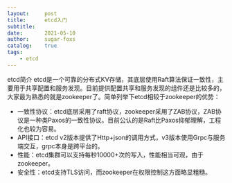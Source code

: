 ```yaml
---
layout:     post
title:      etcd入门
subtitle:   
date:       2021-05-10
author:     sugar-foxs 
catalog: 	true
tags:
    - etcd
---
```


etcd简介
etcd是一个可靠的分布式KV存储，其底层使用Raft算法保证一致性，主要用于共享配置和服务发现。目前提供配置共享和服务发现的组件还是比较多的，大家最为熟悉的就是zookeeper了。简单列举下etcd相较于zookeeper的优势：
- 一致性协议：etcd底层采用了raft协议，zookeeper采用了ZAB协议，ZAB协议是一种类Paxos的一致性协议。目前公认的是Raft比Paxos抑郁理解，工程化也较为容易。
- API接口：etcd v2版本提供了Http+json的调用方式，v3版本使用Grpc与服务端交互，grpc本身是跨平台的。
- 性能：etcd集群可以支持每秒10000+次的写入，性能相当可观，由于zookeeper。
- 安全性：etcd支持TLS访问，而zookeeper在权限控制这方面略显粗糙。